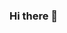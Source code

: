### Hi there 👋

<!--
**tarunsaiks/tarunsaiks** is a ✨ _special_ ✨ repository because its `README.md` (this file) appears on your GitHub profile.

Here are some ideas to get you started:

- 🔭 I’m currently working on ...
- 🌱 I’m currently learning Penetration Testing and Bug Bounty.
- 👯 I’m looking to collaborate on Learning together and building projects on Infosec domain.
- 🤔 I’m looking for help with ...
- 💬 Ask me about ...
- 📫 How to reach me: ...
- 😄 Pronouns: ...
- ⚡ Fun fact: ...

[![Tarun's GitHub stats](https://github-readme-stats.vercel.app/api?username=tarunsaiks)](https://github.com/tarunsaiks/github-readme-stats)
-->
